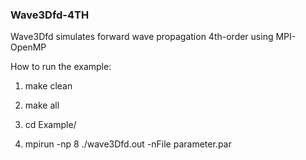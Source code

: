 ### Wave3Dfd-4TH ###
Wave3Dfd simulates forward wave propagation 4th-order using MPI-OpenMP

How to run the example:

1) make clean

2) make all

3) cd Example/

4) mpirun -np 8 ./wave3Dfd.out -nFile parameter.par
